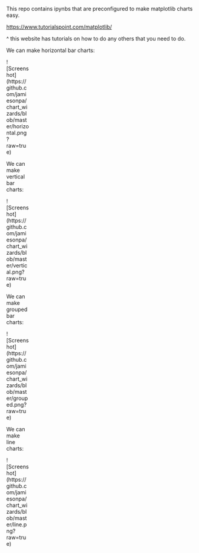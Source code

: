 This repo contains ipynbs that are preconfigured to make matplotlib charts easy.

https://www.tutorialspoint.com/matplotlib/

^ this website has tutorials on how to do any others that you need to do.




We can make horizontal bar charts:
<div style="width:60px ; height:60px">
![Screenshot](https://github.com/jamiesonpa/chart_wizards/blob/master/horizontal.png?raw=true)
<div>
  
We can make vertical bar charts:

<div style="width:60px ; height:60px">
![Screenshot](https://github.com/jamiesonpa/chart_wizards/blob/master/vertical.png?raw=true)
<div>

We can make grouped bar charts:

<div style="width:60px ; height:60px">
![Screenshot](https://github.com/jamiesonpa/chart_wizards/blob/master/grouped.png?raw=true)
<div>

We can make line charts:

<div style="width:60px ; height:60px">
![Screenshot](https://github.com/jamiesonpa/chart_wizards/blob/master/line.png?raw=true)
<div>
